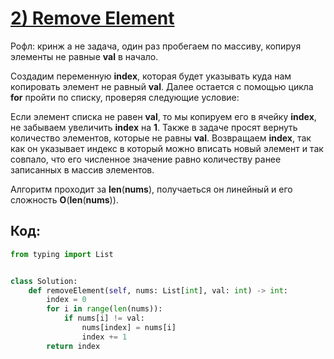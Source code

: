 # [**2) Remove Element**](https://leetcode.com/problems/remove-element/description/)

Рофл: кринж а не задача, один раз пробегаем по массиву, копируя элементы не равные **val** в начало.

Создадим переменную **index**, которая будет указывать куда нам копировать элемент не равный **val**. Далее остается с помощью цикла **for** пройти по списку, проверяя следующие условие:

Если элемент списка не равен **val**, то мы копируем его в ячейку **index**, не забываем увеличить **index** на **1**. Также в задаче просят вернуть количество элементов, которые не равны **val**. Возвращаем **index**, так как он указывает индекс в который можно вписать новый элемент и так совпало, что его численное значение равно количеству ранее записанных в массив элементов.

Алгоритм проходит за **len**(**nums**), получаеться он линейный и его сложность **O**(**len**(**nums**)).

## Код:
```python
from typing import List


class Solution:
    def removeElement(self, nums: List[int], val: int) -> int:
        index = 0
        for i in range(len(nums)):
            if nums[i] != val:
                nums[index] = nums[i]
                index += 1
        return index

```

